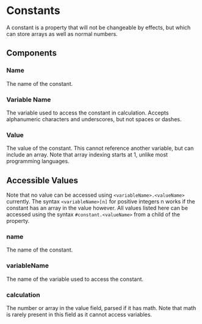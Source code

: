 # Constants

A constant is a property that will not be changeable by effects, but which can store arrays as well as normal numbers.

## Components

### Name

The name of the constant.

### Variable Name

The variable used to access the constant in calculation. Accepts alphanumeric characters and underscores, but not spaces or dashes.

### Value

The value of the constant. This cannot reference another variable, but can include an array. Note that array indexing starts at 1, unlike most programming languages.

## Accessible Values

Note that no value can be accessed using `<variableName>.<valueName>` currently. The syntax `<variableName>[n]` for positive integers n works if the constant has an array in the value however. All values listed here can be accessed using the syntax `#constant.<valueName>` from a child of the property.

### name

The name of the constant.

### variableName

The name of the variable used to access the constant.

### calculation

The number or array in the value field, parsed if it has math. Note that math is rarely present in this field as it cannot access variables.
